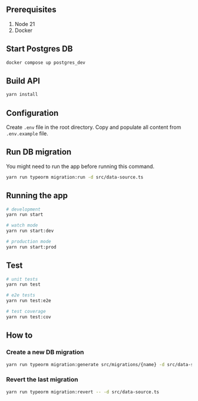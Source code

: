 ## Prerequisites
1. Node 21
2. Docker

## Start Postgres DB
```bash
docker compose up postgres_dev
```

## Build API
```bash
yarn install
```

## Configuration
Create `.env` file in the root directory. Copy and populate all content from `.env.example` file.

## Run DB migration
You might need to run the app before running this command.

```bash
yarn run typeorm migration:run -d src/data-source.ts
```

## Running the app

```bash
# development
yarn run start

# watch mode
yarn run start:dev

# production mode
yarn run start:prod
```

## Test

```bash
# unit tests
yarn run test

# e2e tests
yarn run test:e2e

# test coverage
yarn run test:cov
```

## How to
### Create a new DB migration
```bash
yarn run typeorm migration:generate src/migrations/{name} -d src/data-source.ts
```
### Revert the last migration
```bash
yarn run typeorm migration:revert -- -d src/data-source.ts
```
